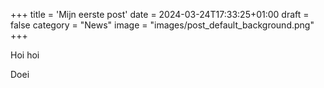 +++
title = 'Mijn eerste post'
date = 2024-03-24T17:33:25+01:00
draft = false
category = "News"
image = "images/post_default_background.png"
+++

Hoi hoi

<!--more-->

Doei 
